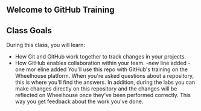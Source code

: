 ## Welcome to GitHub Training

## Class Goals

During this class, you will learn:
- How Git and GitHub work together to track changes in your projects.
- How GitHub enables collaboration within your team.
-new line added
-one mor eline added
You'll use this repo with GitHub's training on the Wheelhouse platform. When you're asked questions about a repository, this is where you'll find the answers. In addition, during the labs you can make changes directly on this repository and the changes will be reflected on Wheelhouse once they've been performed correctly. This way you get feedback about the work you've done.
